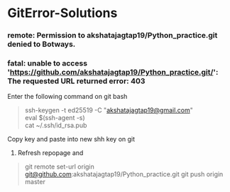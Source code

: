 # GitError-Solutions
### remote: Permission to akshatajagtap19/Python_practice.git denied to Botways.
### fatal: unable to access 'https://github.com/akshatajagtap19/Python_practice.git/': The requested URL returned error: 403
Enter the following command on git bash
>ssh-keygen -t ed25519 -C "akshatajagtap19@gmail.com"                                            
>eval $(ssh-agent -s)                                                                                           
>cat ~/.ssh/id_rsa.pub                              

Copy key and paste into new shh key on git
1. Refresh repopage and 
 > git remote set-url origin git@github.com:akshatajagtap19/Python_practice.git
> git push origin master
